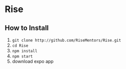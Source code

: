 # Rise

## How to Install

1. `git clone http://github.com/RiseMentors/Rise.git`
2. `cd Rise`
3. `npm install`
4. `npm start`
5. download expo app
